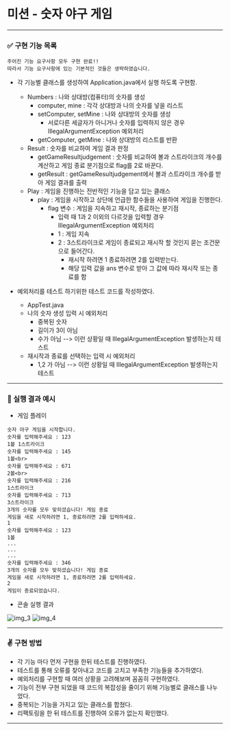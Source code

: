 # 미션 - 숫자 야구 게임
-----
### ✅ 구현 기능 목록
```
주어진 기능 요구사항 모두 구현 완료!!
따라서 기능 요구사항에 있는 기본적인 것들은 생략하였습니다.
```

- 각 기능별 클래스를 생성하여 Application.java에서 실행 하도록 구현함.
  
  - Numbers : 나와 상대방(컴퓨터)의 숫자를 생성
    - computer, mine : 각각 상대방과 나의 숫자를 넣을 리스트
    - setComputer, setMine : 나와 상대방의 숫자를 생성
      - 서로다른 세글자가 아니거나 숫자를 입력하지 않은 경우 IllegalArgumentException 예외처리
    - getComputer, getMine : 나와 상대방의 리스트를 반환
  - Result : 숫자를 비교하여 게임 결과 판정
    - getGameResultjudgement : 숫자를 비교하여 볼과 스트라이크의 개수를 계산하고 게임 종료 분기점으로 flag를 2로 바꾼다.
    - getResult : getGameResultjudgement에서 볼과 스트라이크 개수를 받아 게임 결과를 출력
  - Play : 게임을 진행하는 전반적인 기능을 담고 있는 클래스
    - play : 게임을 시작하고 상단에 언급한 함수들을 사용하여 게임을 진행한다.
        - flag 변수 : 게임을 지속하고 재시작, 종료하는 분기점
          - 입력 때 1과 2 이외의 다르것을 입력할 경우 IllegalArgumentException 예외처리
          - 1 : 게임 지속
          - 2 : 3스트라이크로 게임이 종료되고 재시작 할 것인지 묻는 조건문으로 들어간다.
            - 재시작 하려면 1 종료하려면 2를 입력받는다.
            - 해당 입력 값을 ans 변수로 받아 그 값에 따라 재시작 또는 종료를 함
- 예외처리를 테스트 하기위한 테스트 코드를 작성하였다.
  - AppTest.java
  - 나의 숫자 생성 입력 시 예외처리
    - 중복된 숫자
    - 길이가 3이 아님
    - 수가 아님
    --> 이런 상황일 때 IllegalArgumentException 발생하는지 테스트
  - 재시작과 종료를 선택하는 입력 시 예외처리
    - 1,2 가 아님
    --> 이런 상황일 때 IllegalArgumentException 발생하는지 테스트
-----

### 🚩 실행 결과 예시
- 게임 플레이
```
숫자 야구 게임을 시작합니다.
숫자를 입력해주세요 : 123
1볼 1스트라이크
숫자를 입력해주세요 : 145
1볼<br>
숫자를 입력해주세요 : 671
2볼<br>
숫자를 입력해주세요 : 216
1스트라이크
숫자를 입력해주세요 : 713
3스트라이크
3개의 숫자를 모두 맞히셨습니다! 게임 종료
게임을 새로 시작하려면 1, 종료하려면 2를 입력하세요.
1
숫자를 입력해주세요 : 123 
1볼
...
...
...
숫자를 입력해주세요 : 346
3개의 숫자를 모두 맞히셨습니다! 게임 종료
게임을 새로 시작하려면 1, 종료하려면 2를 입력하세요.
2
게임이 종료되었습니다.
```

- 콘솔 실행 결과

![img_3](https://github.com/20191777/java-baseball-6/assets/97873629/dd80b5d3-6252-4b74-afec-277e77fa9f08)
![img_4](https://github.com/20191777/java-baseball-6/assets/97873629/cde72e0a-3c5d-4553-ad1e-394d6d85c7f2)

-----
### ✌ 구현 방법
- 각 기능 마다 먼저 구현을 한뒤 테스트를 진행하였다.
- 테스트를 통해 오류를 찾아내고 코드를 고치고 부족한 기능들을 추가하였다.
- 예외처리를 구현할 때 여러 상황을 고려해보며 꼼꼼히 구현하였다.
- 기능이 전부 구현 되었을 때 코드의 복잡성을 줄이기 위해 기능별로 클래스를 나누었다.
- 중복되는 기능을 가지고 있는 클래스를 합쳤다.
- 리팩토링을 한 뒤 테스트를 진행하여 오류가 없는지 확인했다.
-----
